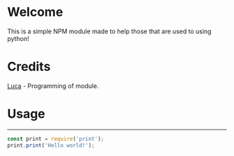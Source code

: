 # Welcome
This is a simple NPM module made to help those that are used to using python! 

# Credits
[Luca](https://hyperscripts.co) - Programming of module.

# Usage
---
```js
const print = require('print');
print.print('Hello world!');
```
